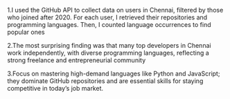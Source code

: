 1.I used the GitHub API to collect data on users in Chennai, filtered by those who joined after 2020. For each user, I retrieved their repositories and programming languages. Then, I counted language occurrences to find popular ones


2.The most surprising finding was that many top developers in Chennai work independently, with diverse programming languages, reflecting a strong freelance and entrepreneurial community


3.Focus on mastering high-demand languages like Python and JavaScript; they dominate GitHub repositories and are essential skills for staying competitive in today’s job market.



